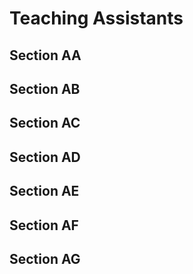 # Teaching Assistants

## Section AA

## Section AB

## Section AC

## Section AD

## Section AE

## Section AF

## Section AG
